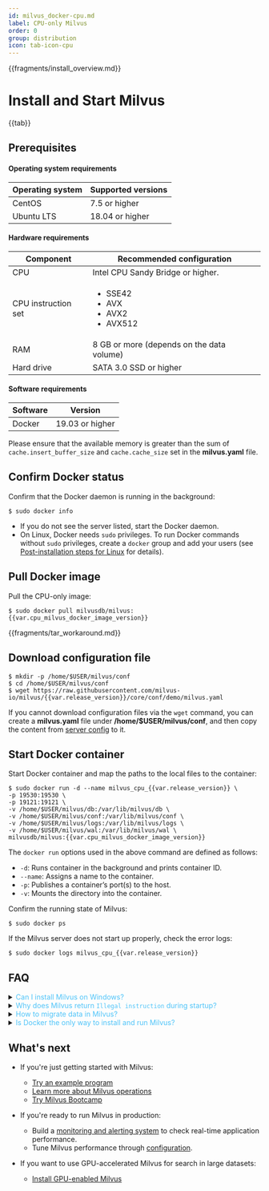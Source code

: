 ```yaml
---
id: milvus_docker-cpu.md
label: CPU-only Milvus
order: 0
group: distribution
icon: tab-icon-cpu
---
```


{{fragments/install_overview.md}}

# Install and Start Milvus

{{tab}} 

## Prerequisites

#### Operating system requirements

| Operating system | Supported versions                              |
| :--------------- | :----------------------------------------------------------- |
| CentOS           | 7.5 or higher                                                |
| Ubuntu LTS       | 18.04 or higher                                              |

#### Hardware requirements

| Component | Recommended configuration             |
| ---------- | ------------------------------------- |
| CPU        | Intel CPU Sandy Bridge or higher. |
| CPU instruction set | <ul><li>SSE42</li><li>AVX</li><li>AVX2</li><li>AVX512</li></ul> |
| RAM        | 8 GB or more (depends on the data volume) |
| Hard drive | SATA 3.0 SSD or higher                |

#### Software requirements

| Software     | Version                                |
| ------- | -------------------------------------- |
| Docker  | 19.03 or higher                             |

<div class="alert note">
Please ensure that the available memory is greater than the sum of <code>cache.insert_buffer_size</code> and <code>cache.cache_size</code> set in the <b>milvus.yaml</b> file.
</div>

## Confirm Docker status

Confirm that the Docker daemon is running in the background:

```shell
$ sudo docker info
```

<div class="alert note">
<ul>
<li>If you do not see the server listed, start the Docker daemon.</li>
<li>On Linux, Docker needs <code>sudo</code> privileges. To run Docker commands without <code>sudo</code> privileges, create a <code>docker</code> group and add your users (see <a href="https://docs.docker.com/install/linux/linux-postinstall/">Post-installation steps for Linux</a> for details).</li>
</ul>
</div>

## Pull Docker image

Pull the CPU-only image:

```shell
$ sudo docker pull milvusdb/milvus:{{var.cpu_milvus_docker_image_version}}
```
{{fragments/tar_workaround.md}}


## Download configuration file

```shell
$ mkdir -p /home/$USER/milvus/conf
$ cd /home/$USER/milvus/conf
$ wget https://raw.githubusercontent.com/milvus-io/milvus/{{var.release_version}}/core/conf/demo/milvus.yaml
```

<div class="alert note">
If you cannot download configuration files via the <code>wget</code> command, you can create a <b>milvus.yaml</b> file under <b>/home/$USER/milvus/conf</b>, and then copy the content from <a href="https://github.com/milvus-io/milvus/blob/{{var.release_version}}/core/conf/demo/milvus.yaml">server config</a> to it.
</div>

## Start Docker container

Start Docker container and map the paths to the local files to the container:

```shell
$ sudo docker run -d --name milvus_cpu_{{var.release_version}} \
-p 19530:19530 \
-p 19121:19121 \
-v /home/$USER/milvus/db:/var/lib/milvus/db \
-v /home/$USER/milvus/conf:/var/lib/milvus/conf \
-v /home/$USER/milvus/logs:/var/lib/milvus/logs \
-v /home/$USER/milvus/wal:/var/lib/milvus/wal \
milvusdb/milvus:{{var.cpu_milvus_docker_image_version}}
```

The `docker run` options used in the above command are defined as follows:

- `-d`: Runs container in the background and prints container ID.
- `--name`: Assigns a name to the container.
- `-p`: Publishes a container’s port(s) to the host.
- `-v`: Mounts the directory into the container.

Confirm the running state of Milvus:

```shell
$ sudo docker ps
```

If the Milvus server does not start up properly, check the error logs:

```shell
$ sudo docker logs milvus_cpu_{{var.release_version}}
```

## FAQ

<details>
<summary><font color="#4fc4f9">Can I install Milvus on Windows?</font></summary>
{{fragments/faq_install_windows.md}}
</details>
<details>
<summary><font color="#4fc4f9">Why does Milvus return <code>Illegal instruction</code> during startup?</font></summary>
{{fragments/faq_illegal_instruction_set.md}}
</details>
<details>
<summary><font color="#4fc4f9">How to migrate data in Milvus?</font></summary>
{{fragments/faq_data_migration.md}}
</details>
<details>
<summary><font color="#4fc4f9">Is Docker the only way to install and run Milvus?</font></summary>
{{fragments/faq_install_from_source.md}}
</details>



## What's next

- If you're just getting started with Milvus:

  - [Try an example program](example_code.md)
  - [Learn more about Milvus operations](milvus_operation.md)
  - [Try Milvus Bootcamp](https://github.com/milvus-io/bootcamp)
  
- If you're ready to run Milvus in production:

  - Build a [monitoring and alerting system](monitor.md) to check real-time application performance.
  - Tune Milvus performance through [configuration](milvus_config.md).
  
- If you want to use GPU-accelerated Milvus for search in large datasets:
  
  - [Install GPU-enabled Milvus](milvus_docker-gpu.md)
